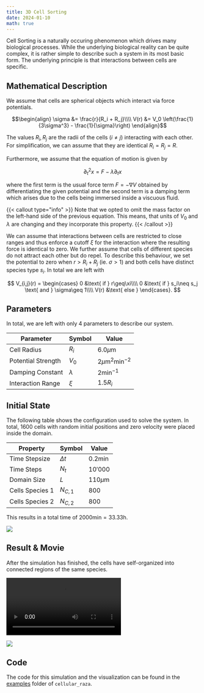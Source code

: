 ```yaml
---
title: 3D Cell Sorting
date: 2024-01-10
math: true
---
```


Cell Sorting is a naturally occuring phenomenon which drives many biological processes.
While the underlying biological reality can be quite complex, it is rather simple to describe such
a system in its most basic form.
The underlying principle is that interactions between cells are specific.

## Mathematical Description

We assume that cells are spherical objects which interact via force potentials.

$$\begin{align}
    \sigma &= \frac{r}{R_i + R_j}\\\\
    V(r) &= V_0 \left(\frac{1}{3\sigma^3} - \frac{1}{\sigma}\right)
\end{align}$$

The values $R_i,R_j$ are the radii of the cells ($i\neq j$) interacting with each other.
For simplification, we can assume that they are identical $R_i=R_j=R$.

Furthermore, we assume that the equation of motion is given by

$$
    \partial^2_t x = F - \lambda \partial_t x
$$

where the first term is the usual force term $F = - \nabla V$ obtained by differentiating the
given potential and the second term is a damping term which arises due to the cells being immersed
inside a viscuous fluid.

{{< callout type="info" >}}
Note that we opted to omit the mass factor on the left-hand side of the previous equation.
This means, that units of $V_0$ and $\lambda$ are changing and they incorporate this property.
{{< /callout >}}

We can assume that interactions between cells are restricted to close ranges and thus enforce a
cutoff $\xi$ for the interaction where the resulting force is identical to zero.
We further assume that cells of different species do not attract each other but do repel.
To describe this behaviour, we set the potential to zero when $r>R_i+R_j$ (ie. $\sigma>1$)
and both cells have distinct species type $s_i$.
In total we are left with

$$
    V_{i,j}(r) =
    \begin{cases}
        0 &\text{ if } r\geq\xi\\\\
        0 &\text{ if } s_i\neq s_j \text{ and } \sigma\geq 1\\\\
        V(r) &\text{ else }
    \end{cases}.
$$

## Parameters

In total, we are left with only 4 parameters to describe our system.

| Parameter | Symbol | Value |
| --- | --- | --- |
| Cell Radius | $R_i$ | $6.0\mu \text{m}$ |
| Potential Strength | $V_0$ | $2\mu\text{m}^2\text{min}^{-2}$ |
| Damping Constant | $\lambda$ | $2\text{min}^{-1}$ |
| Interaction Range | $\xi$ | $1.5 R_i$ |

## Initial State

The following table shows the configuration used to solve the system.
In total, 1600 cells with random initial positions and zero velocity were placed inside the domain.

| Property | Symbol | Value |
| --- | --- | --- |
| Time Stepsize | $\Delta t$ | $0.2\text{min}$ |
| Time Steps | $N_t$ | $10'000$ |
| Domain Size | $L$ | $110\mu\text{m}$ |
| Cells Species 1 | $N_{C,1}$ | $800$ |
| Cells Species 2 | $N_{C,2}$ | $800$ |

This results in a total time of $2000\text{min}=33.33\text{h}$.

![](/showcase/cell_sorting/0000000020.png)

## Result & Movie

After the simulation has finished, the cells have self-organized into connected regions of the same
species.

<video controls>
    <source src="/showcase/cell_sorting/movie.mp4" type="video/mp4">
</video>

![](/showcase/cell_sorting/0000010000.png)

## Code

The code for this simulation and the visualization can be found in the
[examples](https://github.com/jonaspleyer/cellular_raza/tree/master/cellular_raza-examples/cell_sorting)
folder of `cellular_raza`.


